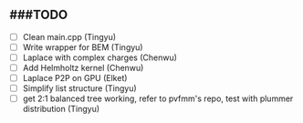 ###TODO
-------------

- [ ] Clean main.cpp (Tingyu)
- [ ] Write wrapper for BEM (Tingyu)
- [ ] Laplace with complex charges (Chenwu)
- [ ] Add Helmholtz kernel (Chenwu)
- [ ] Laplace P2P on GPU (Elket)
- [ ] Simplify list structure (Tingyu)
- [ ] get 2:1 balanced tree working, refer to pvfmm's repo, test with plummer distribution (Tingyu)
